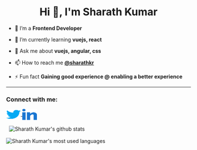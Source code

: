 <h1 align="center">Hi 👋, I'm Sharath Kumar</h1>

- 🔭 I’m a **Frontend Developer**

- 🌱 I’m currently learning **vuejs, react**

- 💬 Ask me about **vuejs, angular, css**

- 📫 How to reach me **[@sharathkr](mailto:sharathkr@protonmail.com)**

- ⚡ Fun fact **Gaining good experience @ enabling a better experience**

<hr />

<h3 align="left">Connect with me:</h3>
<p align="left">
  <a href="https://twitter.com/sharathkumar106" target="blank">
    <img align="center" src="assets/twitter.svg" alt="twitter profile of sharath kumar" height="30" width="40" />
  </a>
  <a href="https://linkedin.com/in/sharathkumarkr" target="blank">
    <img align="center" src="assets/linked-in.svg" alt="linkedin profile of sharath kumar" height="30" width="40" />
  </a>
</p>

<p>&nbsp;
  <img align="center" src="https://github-readme-stats.vercel.app/api?username=shaarkr&show_icons=true&locale=en&theme=vue" alt="Sharath Kumar's github stats" />
</p>

<p>
  <img align="center" src="https://github-readme-stats.vercel.app/api/top-langs/?username=shaarkr&langs_count=3&layout=compact&theme=vue" alt="Sharath Kumar's most used languages" />
</p>
